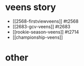 
# veens story

* [[2568-firstviewveens]] #t2568 
* [[2683-gcv-veens]] #t2683 
* [[rookie-season-veens]] #t2714
* [[championship-veens]]

# other

